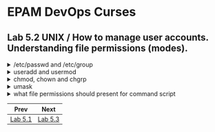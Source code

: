 # EPAM DevOps Curses
## Lab 5.2 UNIX / How to manage user accounts. Understanding file permissions (modes).

<details><summary>/etc/passwd and /etc/group</summary>
<br><p>There are two main files that are used to separate privileges.
<p>They contain information about user and group names and their corresponding numeric identifiers (UID and GID). The user is a member of one or more groups. /etc/passwd contains the GID of the user's primary group, additional groups for this user are listed in /etc/group:

![](t5.2.passwd.group.png)
</details>

<details><summary>useradd and usermod</summary>
<br><p>We can use the adduser or useradd commands to add a user. You can change the properties of a user account using the usermod command. /etc/skel/ contains base files for user's home directory:

![](t5.2.user.add.png)
![](t5.2.user.mod.skel.modes.png)
</details>

<details><summary>chmod, chown and chgrp</summary>
<br><p>Every file in UNIX has 3 basic permissions: Read, Write and eXecute

![](t5.2.ch.own.grp.PNG)
![](t5.2.passwd+group-r.PNG)
<p>Every file in UNIX has 4 sets of these permissions: for special bits, for owner, for group and for others

![](t5.2.owner.group.others.PNG)
![](t5.2.SUID+t.PNG)
</details>

<details><summary>umask</summary>
<br><p>You can define the default value of the file permissions (modes) that will be set when a new file is created. You should be aware that locking the eXecute bit with umask can impact proper directories creation.

![](t5.2.umask.PNG)
</details>

<details><summary>what file permissions should present for command script</summary>
<br><p>Most important file mode for file with script is Read.
You need it when start script. For example: bash my_script
<p>If you want start this script independity then you must add eXecute permission.
</details>

|Prev|Next|
|----|----|
|<a href=../task5.1/readme.md>Lab 5.1</a>|<a href=../task5.3/readme.md>Lab 5.3</a>|
